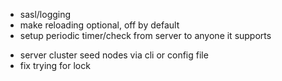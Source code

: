 * sasl/logging
* make reloading optional, off by default
* setup periodic timer/check from server to anyone it supports

+ server cluster seed nodes via cli or config file
+ fix trying for lock 
